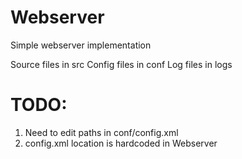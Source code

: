 # Webserver
Simple webserver implementation

Source files in src
Config files in conf
Log files in logs

# TODO:
1. Need to edit paths in conf/config.xml
2. config.xml location is hardcoded in Webserver

